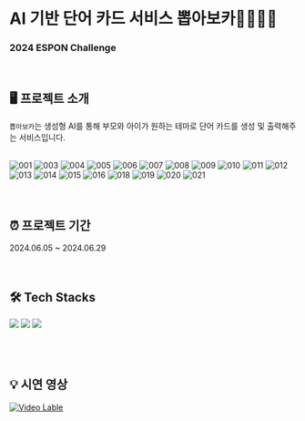 # AI 기반 단어 카드 서비스 뽑아보카👨‍👩‍👧‍👦

### 2024 ESPON Challenge

<br>

## 🖥️ 프로젝트 소개
`뽑아보카`는 생성형 AI를 통해 부모와 아이가 원하는 테마로 단어 카드를 생성 및 출력해주는 서비스입니다. <br><br>

![001](https://github.com/BbobaVoca/BbobaVoca/assets/80433455/87977cdf-c9cd-437b-b4fa-aecb9e524028)
![003](https://github.com/BbobaVoca/BbobaVoca/assets/80433455/140cda1a-6efa-46aa-95d4-4af07894072f)
![004](https://github.com/BbobaVoca/BbobaVoca/assets/80433455/228b1e7c-8b28-4ae9-b604-3ad3b459c6b8)
![005](https://github.com/BbobaVoca/BbobaVoca/assets/80433455/ed32d440-cd3a-40ef-9985-495c093a91d4)
![006](https://github.com/BbobaVoca/BbobaVoca/assets/80433455/3a17b528-26b2-4cb0-a720-0ea793a6c9a5)
![007](https://github.com/BbobaVoca/BbobaVoca/assets/80433455/bd85b9ba-aba0-491e-a8d6-0104e37938ad)
![008](https://github.com/BbobaVoca/BbobaVoca/assets/80433455/b713899d-8fa8-42ed-a9c6-c260605dfbb6)
![009](https://github.com/BbobaVoca/BbobaVoca/assets/80433455/cf8fb1f6-e276-4cc3-aae7-c1ce8d18ed19)
![010](https://github.com/BbobaVoca/BbobaVoca/assets/80433455/b87ce0af-387c-49ad-ad1a-cf4a5aa1a89d)
![011](https://github.com/BbobaVoca/BbobaVoca/assets/80433455/b0cf072a-13d0-476f-ad79-cb0918f627cb)
![012](https://github.com/BbobaVoca/BbobaVoca/assets/80433455/c3d95283-9722-4dcf-a45d-b12dcaf02177)
![013](https://github.com/BbobaVoca/BbobaVoca/assets/80433455/82b529a0-d6eb-473b-bf85-c6ec563e6453)
![014](https://github.com/BbobaVoca/BbobaVoca/assets/80433455/b9e2343d-ed80-4436-8c74-e99f9b3f8e33)
![015](https://github.com/BbobaVoca/BbobaVoca/assets/80433455/bf5511fe-ebe5-4130-a351-645b84dc3bdc)
![016](https://github.com/BbobaVoca/BbobaVoca/assets/80433455/117e1c9d-0e32-4de8-ac47-adf118834a39)
![018](https://github.com/BbobaVoca/BbobaVoca/assets/80433455/9b1566bc-78c1-42b8-8c51-6e70b413a86c)
![019](https://github.com/BbobaVoca/BbobaVoca/assets/80433455/482355e0-1801-4278-9e5f-02b15317add3)
![020](https://github.com/BbobaVoca/BbobaVoca/assets/80433455/f39b66d7-9061-4dff-bba9-8fb20420e624)
![021](https://github.com/BbobaVoca/BbobaVoca/assets/80433455/8c5d865f-a754-40c5-ac0f-f9a47ef232c0)
<br><br><br>

## ⏰ 프로젝트 기간
2024.06.05 ~ 2024.06.29
<br><br><br>

## 🛠️ Tech Stacks
<div>
  <img src="https://img.shields.io/badge/react-61DAFB?style=for-the-badge&logo=react&logoColor=white">
  <img src="https://img.shields.io/badge/typescript-3178C6?style=for-the-badge&logo=typescript&logoColor=white">
  <img src="https://img.shields.io/badge/django-092E20?style=for-the-badge&logo=django&logoColor=white">
</div>
<br><br><br>

## 💡 시연 영상
[![Video Lable](http://img.youtube.com/vi/ocv2ufUY2UU/0.jpg)](https://youtu.be/ocv2ufUY2UU?si=xyt1AmpebVE5N7mg)
